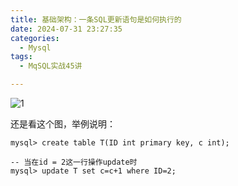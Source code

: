 ```yaml
---
title: 基础架构：一条SQL更新语句是如何执行的
date: 2024-07-31 23:27:35
categories:
  - Mysql
tags:
  - MqSQL实战45讲

---
```


![1](1.png)

还是看这个图，举例说明：

```mysql
mysql> create table T(ID int primary key, c int);

-- 当在id = 2这一行操作update时
mysql> update T set c=c+1 where ID=2;

```
